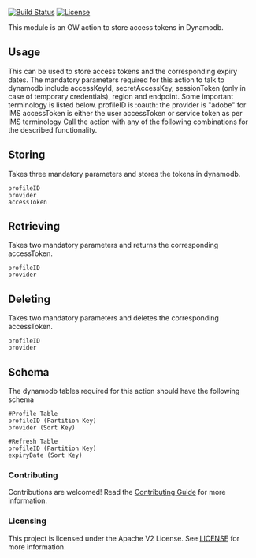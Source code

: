 [![Build Status](https://travis-ci.com/adobe/adobeio-cna-auth-cache-dynamodb.svg?branch=master)](https://travis-ci.com/adobe/adobeio-cna-auth-cache-dynamodb)
[![License](https://img.shields.io/badge/License-Apache%202.0-blue.svg)](https://opensource.org/licenses/Apache-2.0)


This module is an OW action to store access tokens in Dynamodb.

## Usage
This can be used to store access tokens and the corresponding expiry dates.
The mandatory parameters required for this action to talk to dynamodb include accessKeyId, secretAccessKey, sessionToken (only in case of temporary credentials), region and endpoint.
Some important terminology is listed below.
profileID is <IntegrationID>:oauth:<IMS UserID>
the provider is "adobe" for IMS
accessToken is either the user accessToken or service token as per IMS terminology
Call the action with any of the following combinations for the described functionality.


## Storing
Takes three mandatory parameters and stores the tokens in dynamodb.
```
profileID
provider
accessToken
```

## Retrieving
Takes two mandatory parameters and returns the corresponding accessToken.
```
profileID
provider
```

## Deleting
Takes two mandatory parameters and deletes the corresponding accessToken.
```
profileID
provider
```

## Schema
The dynamodb tables required for this action should have the following schema
```
#Profile Table
profileID (Partition Key)
provider (Sort Key)

#Refresh Table
profileID (Partition Key)
expiryDate (Sort Key)
```

### Contributing

Contributions are welcomed! Read the [Contributing Guide](./.github/CONTRIBUTING.md) for more information.

### Licensing

This project is licensed under the Apache V2 License. See [LICENSE](LICENSE) for more information.
